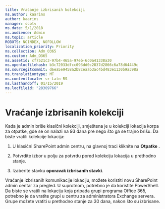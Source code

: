 ```yaml
---
title: Vraćanje izbrisanih kolekciji
ms.author: kaarins
author: kaarins
manager: scotv
ms.date: 5/1/2018
ms.audience: Admin
ms.topic: article
ROBOTS: NOINDEX, NOFOLLOW
localization_priority: Priority
ms.collection: Adm_O365
ms.custom: Adm_O365
ms.assetid: cf7521c3-97b4-465a-97eb-6c0a41338a30
ms.openlocfilehash: b3c72033dfcc093dd0c2837d2866c6a78d64449c
ms.sourcegitcommit: d6ea5e9458a2b8ceaab3ac4bd483e1130b9a398a
ms.translationtype: MT
ms.contentlocale: sr-Latn-RS
ms.lasthandoff: 01/15/2019
ms.locfileid: "28309766"
---
```

# <a name="restore-a-deleted-site-collection"></a>Vraćanje izbrisanih kolekciji

Kada je admin briše klasični kolekciji, smještena je u kolekciji lokacija korpa za otpatke, gde se on nalazi na 93 dana pre nego što ga se trajno brišu. Da biste vratili kolekcije lokacija:
  
1. U klasični SharePoint admin centru, na glavnoj traci kliknite na **Otpatke** . 
    
2. Potvrdite izbor u polju za potvrdu pored kolekciju lokacija u prethodno stanje.
    
3. Izaberite stavku **oporavak izbrisanih stavki**.
    
Vraćanje izbrisanih komunikacije lokaciju, možete koristiti novu SharePoint admin centar za pregled. U suprotnom, potrebno je da koristite PowerShell. Da biste se vratili na lokaciju koja pripada grupi programa Office 365, potrebno je da vratite grupi u centru za administratora Exchange servera. Grupe možete vratiti u prethodno stanje za 30 dana, nakon što su izbrisane.
  

